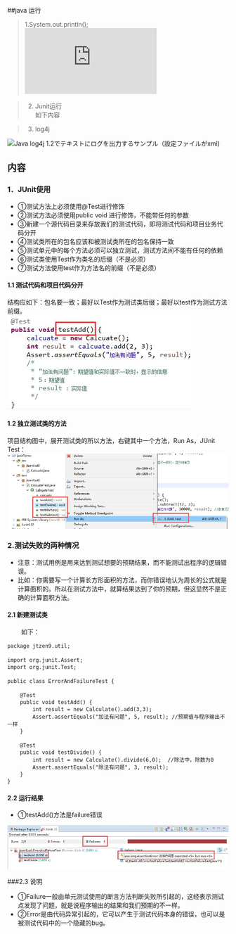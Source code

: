 ##java 运行 

> 1.System.out.println();  
  ![java程序运行介绍](https://jingyan.baidu.com/article/d621e8da10150f2865913fb7.html)   


> 2. Junit运行  
  如下内容  

> 3. log4j
    
   ![Java log4j 1.2でテキストにログを出力するサンプル（設定ファイルがxml)](https://itsakura.com/java_log4jxml)   
 
## 内容  
### 1．JUnit使用  

  - ①测试方法上必须使用@Test进行修饰  
  - ②测试方法必须使用public void 进行修饰，不能带任何的参数  
  - ③新建一个源代码目录来存放我们的测试代码，即将测试代码和项目业务代码分开  
  - ④测试类所在的包名应该和被测试类所在的包名保持一致  
  - ⑤测试单元中的每个方法必须可以独立测试，测试方法间不能有任何的依赖  
  - ⑥测试类使用Test作为类名的后缀（不是必须）  
  - ⑦测试方法使用test作为方法名的前缀（不是必须）  

#### 1.1 测试代码和项目代码分开  
结构应如下：包名要一致；最好以Test作为测试类后缀；最好以test作为测试方法前缀。  
  ![jdk download](https://github.com/wangdl000/study/blob/master/00_Java%E4%BA%8B%E5%89%8D/resource_junit/1_1.png)   
#### 1.2 独立测试类的方法  
项目结构图中，展开测试类的所以方法，右键其中一个方法，Run As，JUnit Test：  
  ![jdk download](https://github.com/wangdl000/study/blob/master/00_Java%E4%BA%8B%E5%89%8D/resource_junit/1_2.png)   

### 2.测试失败的两种情况
  - 注意：测试用例是用来达到测试想要的预期结果，而不能测试出程序的逻辑错误。
  - 比如：你需要写一个计算长方形面积的方法，而你错误地认为周长的公式就是计算面积的。所以在测试方法中，就算结果达到了你的预期，但这显然不是正确的计算面积方法。
#### 2.1 新建测试类
        如下：

    package jtzen9.util;  
 
    import org.junit.Assert;  
    import org.junit.Test;  
 
    public class ErrorAndFailureTest {  

	    @Test  
	    public void testAdd() {  
	    	int result = new Calculate().add(3,3);  
	    	Assert.assertEquals("加法有问题", 5, result); //预期值与程序输出不一样  
	    }
        
	    @Test  
	    public void testDivide() {  
	    	int result = new Calculate().divide(6,0);  //除法中，除数为0  
	    	Assert.assertEquals("除法有问题", 3, result);  
	    }  
    }  

#### 2.2 运行结果
  - ①testAdd()方法是failure错误

  ![jdk download](https://github.com/wangdl000/study/blob/master/00_Java%E4%BA%8B%E5%89%8D/resource_junit/2_2.png)  

###2.3 说明
  - ①Failure一般由单元测试使用的断言方法判断失败所引起的，这经表示测试点发现了问题，就是说程序输出的结果和我们预期的不一样。
  - ②Error是由代码异常引起的，它可以产生于测试代码本身的错误，也可以是被测试代码中的一个隐藏的bug。